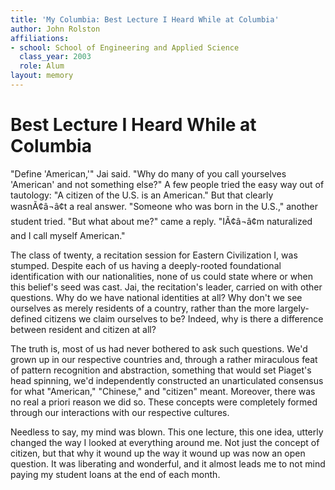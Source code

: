 ```yaml
---
title: 'My Columbia: Best Lecture I Heard While at Columbia'
author: John Rolston
affiliations:
- school: School of Engineering and Applied Science
  class_year: 2003
  role: Alum
layout: memory
---
```


# Best Lecture I Heard While at Columbia

"Define 'American,'" Jai said.  "Why do many of you call yourselves 'American' and not something else?"  A few people tried the easy way out of tautology: "A citizen of the U.S. is an American."  But that clearly wasnÃ¢â¬â¢t a real answer.  "Someone who was born in the U.S.," another student tried.  "But what about me?" came a reply.  "IÃ¢â¬â¢m naturalized and I call myself American."

The class of twenty, a recitation session for Eastern Civilization I, was stumped.  Despite each of us having a deeply-rooted foundational identification with our nationalities, none of us could state where or when this belief's seed was cast.  Jai, the recitation's leader, carried on with other questions.  Why do we have national identities at all?  Why don't we see ourselves as merely residents of a country, rather than the more largely-defined citizens we claim ourselves to be?  Indeed, why is there a difference between resident and citizen at all?

The truth is, most of us had never bothered to ask such questions.  We'd grown up in our respective countries and, through a rather miraculous feat of pattern recognition and abstraction, something that would set Piaget's head spinning, we'd independently constructed an unarticulated consensus for what "American," "Chinese," and "citizen" meant.  Moreover, there was no real a priori reason we did so.  These concepts were completely formed through our interactions with our respective cultures.

Needless to say, my mind was blown.  This one lecture, this one idea, utterly changed the way I looked at everything around me.  Not just the concept of citizen, but that why it wound up the way it wound up was now an open question.  It was liberating and wonderful, and it almost leads me to not mind paying my student loans at the end of each month.
